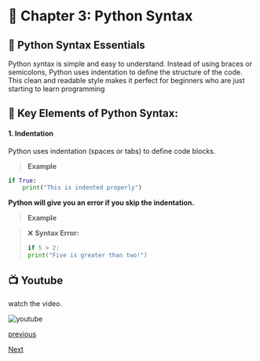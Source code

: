 # 🧱 Chapter 3: Python Syntax 

## 📜 Python Syntax Essentials
Python syntax is simple and easy to understand. Instead of using braces or semicolons, Python uses indentation to define the structure of the code. This clean and readable style makes it perfect for beginners who are just starting to learn programming

## 🔹 Key Elements of Python Syntax:

#### 1. **Indentation**
Python uses indentation (spaces or tabs) to define code blocks.
> **Example**
```python
if True:
    print("This is indented properly")
```
**Python will give you an error if you skip the indentation.**
> **Example**

> ❌ **Syntax Error:**
>
> ```python
> if 5 > 2:
> print("Five is greater than two!")
> ```
## 📺 Youtube
watch the video.

![youtube]()

[previous](python/python_chapter_2_install.md)

[Next](python/python_chapter_4_python_comments.md)